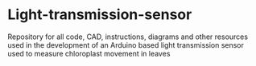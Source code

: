 # Light-transmission-sensor
Repository for all code, CAD, instructions, diagrams and other resources used in the development of an Arduino based light transmission sensor used to measure chloroplast movement in leaves
